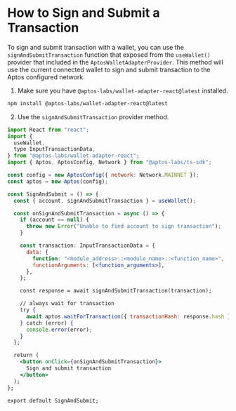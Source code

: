 # How to Sign and Submit a Transaction

To sign and submit transaction with a wallet, you can use the `signAndSubmitTransaction` function that exposed from the `useWallet()` provider that included in the `AptosWalletAdapterProvider`.
This method will use the current connected wallet to sign and submit transaction to the Aptos configured network.

1. Make sure you have `@aptos-labs/wallet-adapter-react@latest` installed.

```bash
npm install @aptos-labs/wallet-adapter-react@latest
```

2. Use the `signAndSubmitTransaction` provider method.

```jsx
import React from "react";
import {
  useWallet,
  type InputTransactionData,
} from "@aptos-labs/wallet-adapter-react";
import { Aptos, AptosConfig, Network } from "@aptos-labs/ts-sdk";

const config = new AptosConfig({ network: Network.MAINNET });
const aptos = new Aptos(config);

const SignAndSubmit = () => {
  const { account, signAndSubmitTransaction } = useWallet();

  const onSignAndSubmitTransaction = async () => {
    if (account == null) {
      throw new Error("Unable to find account to sign transaction");
    }

    const transaction: InputTransactionData = {
      data: {
        function: "<module_address>::<module_name>::<function_name>",
        functionArguments: [<function_arguments>],
      },
    };

    const response = await signAndSubmitTransaction(transaction);

    // always wait for transaction
    try {
      await aptos.waitForTransaction({ transactionHash: response.hash });
    } catch (error) {
      console.error(error);
    }
  };

  return (
    <button onClick={onSignAndSubmitTransaction}>
      Sign and submit transaction
    </button>
  );
};

export default SignAndSubmit;
```
